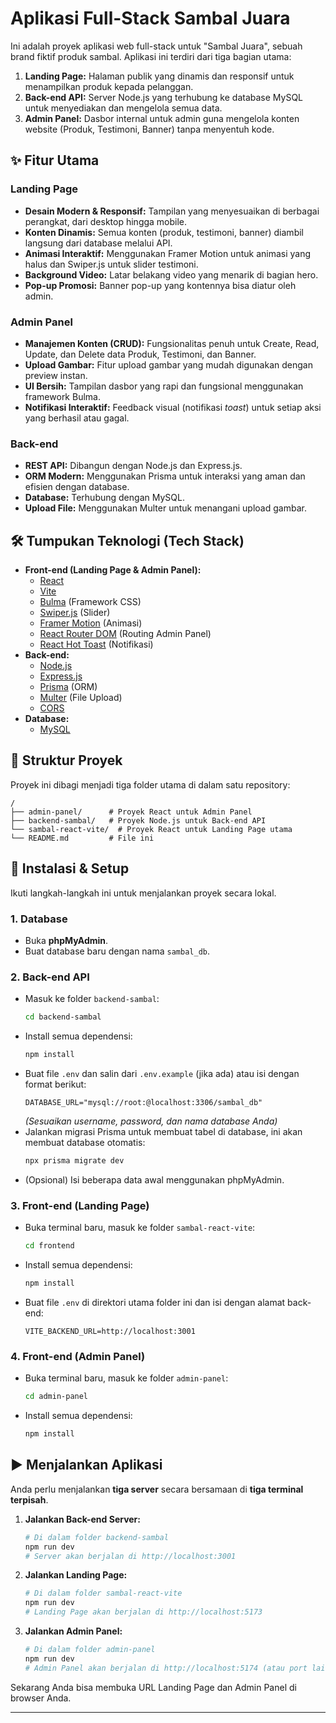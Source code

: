 # Aplikasi Full-Stack Sambal Juara

Ini adalah proyek aplikasi web full-stack untuk "Sambal Juara", sebuah brand fiktif produk sambal. Aplikasi ini terdiri dari tiga bagian utama:
1.  **Landing Page:** Halaman publik yang dinamis dan responsif untuk menampilkan produk kepada pelanggan.
2.  **Back-end API:** Server Node.js yang terhubung ke database MySQL untuk menyediakan dan mengelola semua data.
3.  **Admin Panel:** Dasbor internal untuk admin guna mengelola konten website (Produk, Testimoni, Banner) tanpa menyentuh kode.

## ✨ Fitur Utama

### Landing Page
- **Desain Modern & Responsif:** Tampilan yang menyesuaikan di berbagai perangkat, dari desktop hingga mobile.
- **Konten Dinamis:** Semua konten (produk, testimoni, banner) diambil langsung dari database melalui API.
- **Animasi Interaktif:** Menggunakan Framer Motion untuk animasi yang halus dan Swiper.js untuk slider testimoni.
- **Background Video:** Latar belakang video yang menarik di bagian hero.
- **Pop-up Promosi:** Banner pop-up yang kontennya bisa diatur oleh admin.

### Admin Panel
- **Manajemen Konten (CRUD):** Fungsionalitas penuh untuk Create, Read, Update, dan Delete data Produk, Testimoni, dan Banner.
- **Upload Gambar:** Fitur upload gambar yang mudah digunakan dengan preview instan.
- **UI Bersih:** Tampilan dasbor yang rapi dan fungsional menggunakan framework Bulma.
- **Notifikasi Interaktif:** Feedback visual (notifikasi *toast*) untuk setiap aksi yang berhasil atau gagal.

### Back-end
- **REST API:** Dibangun dengan Node.js dan Express.js.
- **ORM Modern:** Menggunakan Prisma untuk interaksi yang aman dan efisien dengan database.
- **Database:** Terhubung dengan MySQL.
- **Upload File:** Menggunakan Multer untuk menangani upload gambar.

## 🛠️ Tumpukan Teknologi (Tech Stack)

- **Front-end (Landing Page & Admin Panel):**
  - [React](https://reactjs.org/)
  - [Vite](https://vitejs.dev/)
  - [Bulma](https://bulma.io/) (Framework CSS)
  - [Swiper.js](https://swiperjs.com/) (Slider)
  - [Framer Motion](https://www.framer.com/motion/) (Animasi)
  - [React Router DOM](https://reactrouter.com/) (Routing Admin Panel)
  - [React Hot Toast](https://react-hot-toast.com/) (Notifikasi)
- **Back-end:**
  - [Node.js](https://nodejs.org/)
  - [Express.js](https://expressjs.com/)
  - [Prisma](https://www.prisma.io/) (ORM)
  - [Multer](https://github.com/expressjs/multer) (File Upload)
  - [CORS](https://www.npmjs.com/package/cors)
- **Database:**
  - [MySQL](https://www.mysql.com/)

## 📂 Struktur Proyek

Proyek ini dibagi menjadi tiga folder utama di dalam satu repository:

```
/
├── admin-panel/      # Proyek React untuk Admin Panel
├── backend-sambal/   # Proyek Node.js untuk Back-end API
└── sambal-react-vite/  # Proyek React untuk Landing Page utama
└── README.md         # File ini
```

## 🚀 Instalasi & Setup

Ikuti langkah-langkah ini untuk menjalankan proyek secara lokal.

### 1. Database
- Buka **phpMyAdmin**.
- Buat database baru dengan nama `sambal_db`.

### 2. Back-end API
- Masuk ke folder `backend-sambal`:
  ```bash
  cd backend-sambal
  ```
- Install semua dependensi:
  ```bash
  npm install
  ```
- Buat file `.env` dan salin dari `.env.example` (jika ada) atau isi dengan format berikut:
  ```env
  DATABASE_URL="mysql://root:@localhost:3306/sambal_db"
  ```
  *(Sesuaikan username, password, dan nama database Anda)*
- Jalankan migrasi Prisma untuk membuat tabel di database, ini akan membuat database otomatis:
  ```bash
  npx prisma migrate dev
  ```
- (Opsional) Isi beberapa data awal menggunakan phpMyAdmin.

### 3. Front-end (Landing Page)
- Buka terminal baru, masuk ke folder `sambal-react-vite`:
  ```bash
  cd frontend
  ```
- Install semua dependensi:
  ```bash
  npm install
  ```
- Buat file `.env` di direktori utama folder ini dan isi dengan alamat back-end:
  ```env
  VITE_BACKEND_URL=http://localhost:3001
  ```

### 4. Front-end (Admin Panel)
- Buka terminal baru, masuk ke folder `admin-panel`:
  ```bash
  cd admin-panel
  ```
- Install semua dependensi:
  ```bash
  npm install
  ```

## ▶️ Menjalankan Aplikasi

Anda perlu menjalankan **tiga server** secara bersamaan di **tiga terminal terpisah**.

1.  **Jalankan Back-end Server:**
    ```bash
    # Di dalam folder backend-sambal
    npm run dev
    # Server akan berjalan di http://localhost:3001
    ```

2.  **Jalankan Landing Page:**
    ```bash
    # Di dalam folder sambal-react-vite
    npm run dev
    # Landing Page akan berjalan di http://localhost:5173
    ```

3.  **Jalankan Admin Panel:**
    ```bash
    # Di dalam folder admin-panel
    npm run dev
    # Admin Panel akan berjalan di http://localhost:5174 (atau port lain)
    ```

Sekarang Anda bisa membuka URL Landing Page dan Admin Panel di browser Anda.

---
